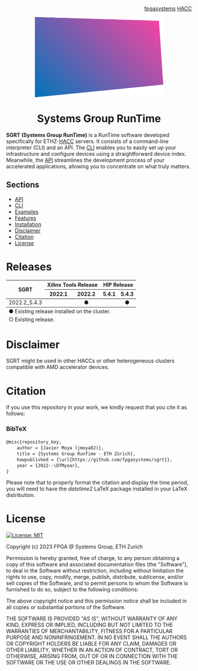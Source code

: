 <!-- <div id="readme" class="Box-body readme blob js-code-block-container">
<article class="markdown-body entry-content p-3 p-md-6" itemprop="text"> -->
<p align="right">
<a href="https://github.com/fpgasystems">fpgasystems</a> <a href="https://github.com/fpgasystems/hacc">HACC</a>
</p>

<p align="center">
<img src="https://github.com/fpgasystems/sgrt/blob/main/sgrt-removebg.png" align="center" width="350">
</p>

<h1 align="center">
  Systems Group RunTime
</h1> 

**SGRT (Systems Group RunTime)** is a RunTime software developed specifically for ETHZ-[HACC](https://github.com/fpgasystems/hacc) servers. It consists of a command-line interpreter (CLI) and an API. The [CLI](./cli/manual.md#cli) enables you to easily set up your infrastructure and configure devices using a straightforward device index. Meanwhile, the [API](./api/manual.md) streamlines the development process of your accelerated applications, allowing you to concentrate on what truly matters.

## Sections
* [API](./api/manual.md#api)
* [CLI](./cli/manual.md#cli)
* [Examples](./examples.md#examples)
* [Features](./features.md#features)
* [Installation](https://github.com/fpgasystems/sgrt_install#--systems-group-runtime-installation)
* [Disclaimer](#disclaimer)
* [Citation](#citation)
* [License](#license)

# Releases

<table class="tg">
<thead>
  <tr style="text-align:center">
    <th class="tg-0pky" rowspan="2"><div align="center">SGRT</div></th>
    <th class="tg-0pky" colspan="2" style="text-align:center"><div align="center">Xilinx Tools Release</div></th>
    <th class="tg-0pky" colspan="2" style="text-align:center"><div align="center">HIP Release</div></th>
  </tr>
  <tr>
    <th class="tg-0pky" style="text-align:center">2022.1</th>
    <th class="tg-0pky" style="text-align:center">2022.2</th>
    <th class="tg-0pky" style="text-align:center">5.4.1</th>
    <th class="tg-0pky" style="text-align:center">5.4.3</th>
  </tr>
</thead>
<tbody>
  <tr>
    <td class="tg-0pky"><div align="center">2022.2_5.4.3</div></td>
    <td class="tg-0pky" align="center"></td>
    <td class="tg-0pky" align="center">&#9679;</td>
    <td class="tg-0pky" align="center"></td>
    <td class="tg-0pky" align="center">&#9679;</td>
  </tr>
</tbody>
<tfoot><tr><td colspan="5">&#9675; Existing release.</td></tr></tfoot>
<tfoot><tr><td colspan="5">&#9679; Existing release installed on the cluster.</td></tr></tfoot>
</table>

# Disclaimer
SGRT might be used in other HACCs or other heterogeneous clusters compatible with AMD accelerator devices.

# Citation
If you use this repository in your work, we kindly request that you cite it as follows:

### BibTeX
```
@misc{repository_key,
    author = {Javier Moya (jmoya82)},
    title = {Systems Group RunTime - ETH Zürich},
    howpublished = {\url{https://github.com/fpgasystems/sgrt}},
    year = {2022--\DTMyear},
}
```

Please note that to properly format the citation and display the time period, you will need to have the *datetime2* LaTeX package installed in your LaTeX distribution.

# License

[![License: MIT](https://img.shields.io/badge/License-MIT-yellow.svg)](https://opensource.org/licenses/MIT)

Copyright (c) 2023 FPGA @ Systems Group, ETH Zurich

Permission is hereby granted, free of charge, to any person obtaining a copy
of this software and associated documentation files (the "Software"), to deal
in the Software without restriction, including without limitation the rights
to use, copy, modify, merge, publish, distribute, sublicense, and/or sell
copies of the Software, and to permit persons to whom the Software is
furnished to do so, subject to the following conditions:

The above copyright notice and this permission notice shall be included in all
copies or substantial portions of the Software.

THE SOFTWARE IS PROVIDED "AS IS", WITHOUT WARRANTY OF ANY KIND, EXPRESS OR
IMPLIED, INCLUDING BUT NOT LIMITED TO THE WARRANTIES OF MERCHANTABILITY,
FITNESS FOR A PARTICULAR PURPOSE AND NONINFRINGEMENT. IN NO EVENT SHALL THE
AUTHORS OR COPYRIGHT HOLDERS BE LIABLE FOR ANY CLAIM, DAMAGES OR OTHER
LIABILITY, WHETHER IN AN ACTION OF CONTRACT, TORT OR OTHERWISE, ARISING FROM,
OUT OF OR IN CONNECTION WITH THE SOFTWARE OR THE USE OR OTHER DEALINGS IN THE
SOFTWARE.